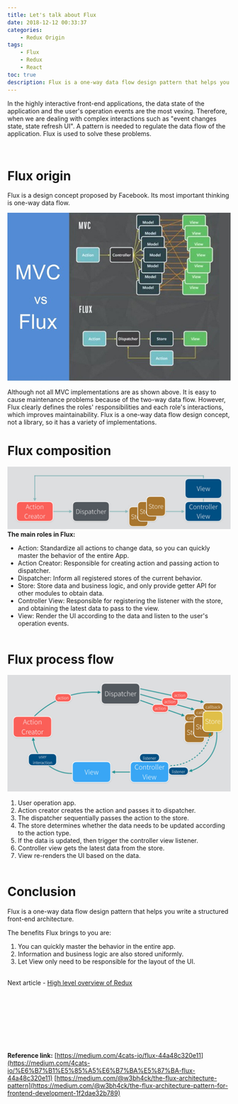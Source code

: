 ```yaml
---
title: Let's talk about Flux
date: 2018-12-12 00:33:37
categories: 
    - Redux Origin
tags:
    - Flux
    - Redux
    - React
toc: true
description: Flux is a one-way data flow design pattern that helps you write a structured front-end architecture.
---
```

In the highly interactive front-end applications, the data state of the application and the user's operation events are the most vexing. Therefore, when we are dealing with complex interactions such as "event changes state, state refresh UI". A pattern is needed to regulate the data flow of the application. Flux is used to solve these problems.
<!-- more -->
<br>

# Flux origin
Flux is a design concept proposed by Facebook. Its most important thinking is one-way data flow.

![Flux vs MVC](/images/1_oRBseHE_yxtlbcRTrbkRnQ.jpeg)

Although not all MVC implementations are as shown above. It is easy to cause maintenance problems because of the two-way data flow. However, Flux clearly defines the roles' responsibilities and each role's interactions, which improves maintainability. Flux is a one-way data flow design concept, not a library, so it has a variety of implementations.
<br>

# Flux composition
![Flux flow](/images/Capture1.PNG)
**The main roles in Flux:**
- Action: Standardize all actions to change data, so you can quickly master the behavior of the entire App.
- Action Creator: Responsible for creating action and passing action to dispatcher.
- Dispatcher: Inform all registered stores of the current behavior.
- Store: Store data and business logic, and only provide getter API for other modules to obtain data.
- Controller View: Responsible for registering the listener with the store, and obtaining the latest data to pass to the view.
- View: Render the UI according to the data and listen to the user's operation events.
<br><br>

# Flux process flow
![Flux flow detail](/images/Capture2.PNG)
1. User operation app.
2. Action creator creates the action and passes it to dispatcher.
3. The dispatcher sequentially passes the action to the store.
4. The store determines whether the data needs to be updated according to the action type.
5. If the data is updated, then trigger the controller view listener.
6. Controller view gets the latest data from the store.
7. View re-renders the UI based on the data.
<br><br>

# Conclusion
Flux is a one-way data flow design pattern that helps you write a structured front-end architecture.

The benefits Flux brings to you are:
1. You can quickly master the behavior in the entire app.
2. Information and business logic are also stored uniformly.
3. Let View only need to be responsible for the layout of the UI.
<br><br>

Next article - [High level overview of Redux](http://tingkaiwu.com/2018/12/20/high-level-overview-of-redux/)

<br><br><br><br>
--------------------------------------------------------------------------------

**Reference link:**
[https://medium.com/4cats-io/flux-44a48c320e11](https://medium.com/4cats-io/%E6%B7%B1%E5%85%A5%E6%B7%BA%E5%87%BA-flux-44a48c320e11)
[https://medium.com/@w3bh4ck/the-flux-architecture-pattern](https://medium.com/@w3bh4ck/the-flux-architecture-pattern-for-frontend-development-1f2dae32b789)